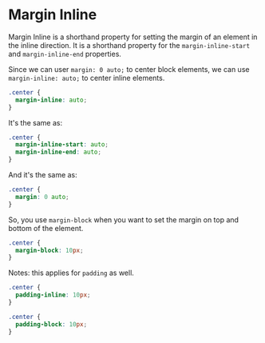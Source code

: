 # Margin Inline

Margin Inline is a shorthand property for setting the margin of an element in the inline direction. It is a shorthand property for the `margin-inline-start` and `margin-inline-end` properties.

Since we can user `margin: 0 auto;` to center block elements, we can use `margin-inline: auto;` to center inline elements.

```css
.center {
  margin-inline: auto;
}
```

It's the same as:

```css
.center {
  margin-inline-start: auto;
  margin-inline-end: auto;
}
```

And it's the same as:

```css
.center {
  margin: 0 auto;
}
```

So, you use `margin-block` when you want to set the margin on top and bottom of the element.

```css
.center {
  margin-block: 10px;
}
```

Notes: this applies for `padding` as well.

```css
.center {
  padding-inline: 10px;
}
```

```css
.center {
  padding-block: 10px;
}
```
